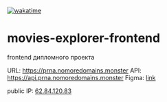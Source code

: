 [![wakatime](https://wakatime.com/badge/user/c4546ee6-848a-4d5a-87b8-7a60bad4823f/project/2ec21667-1966-4aaf-b701-6e12eb3e4796.svg)](https://wakatime.com/badge/user/c4546ee6-848a-4d5a-87b8-7a60bad4823f/project/2ec21667-1966-4aaf-b701-6e12eb3e4796)

# movies-explorer-frontend
frontend дипломного проекта

URL: https://prna.nomoredomains.monster
API: https://api.prna.nomoredomains.monster
Figma: [link](https://www.figma.com/file/lN1HF6BT7Bq5AxWuMgh9rj/Diploma-(Copy)?node-id=932%3A4182)

public IP: [62.84.120.83](http://62.84.120.83)

